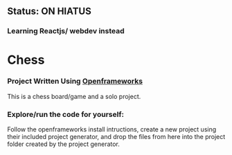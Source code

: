 ## Status: ON HIATUS 
### Learning Reactjs/ webdev instead

#  Chess 
### Project Written Using [Openframeworks](https://openframeworks.cc/about/)

This is a chess board/game and a solo project.


### Explore/run the code for yourself:

Follow the openframeworks install intructions, create a new project using their included project generator, and drop the files from here into the project folder created by the project generator.
